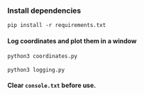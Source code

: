 ### Install dependencies
`pip install -r requirements.txt`
#### Log coordinates and plot them in a window
`python3 coordinates.py`\
\
`python3 logging.py`
#### Clear `console.txt` before use.
